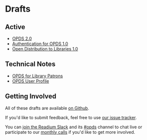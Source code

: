 # Drafts

## Active

- [OPDS 2.0](https://drafts.opds.io/opds-2.0)
- [Authentication for OPDS 1.0](https://drafts.opds.io/authentication-for-opds-1.0)
- [Open Distribution to Libraries 1.0](https://drafts.opds.io/odl-1.0)

## Technical Notes

- [OPDS for Library Patrons](https://github.com/NYPL-Simplified/Simplified/wiki/OPDS-For-Library-Patrons)
- [OPDS User Profile](https://drafts.opds.io/opds-user-profile-1.0)

## Getting Involved

All of these drafts are available [on Github](https://github.com/opds-community/drafts/). 

If you'd like to submit feedback, feel free to use [our issue tracker](https://github.com/opds-community/drafts/issues).

You can [join the Readium Slack](http://readium-slack.herokuapp.com) and its [#opds](https://readium.slack.com/messages/opds/) channel to chat live or participate to our [monthly calls](https://drive.google.com/open?id=1Qna-TwF9ZRNwCiu_3ZkEai6odUae-f1o) if you'd like to get more involved.